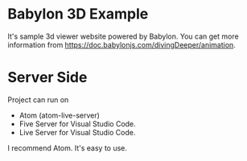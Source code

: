 # Babylon 3D Example

It's sample 3d viewer website powered by Babylon. You can get more information from https://doc.babylonjs.com/divingDeeper/animation.

# Server Side

Project can run on 
- Atom (atom-live-server)
- Five Server for Visual Studio Code.
- Live Server for Visual Studio Code.

I recommend Atom. It's easy to use.
